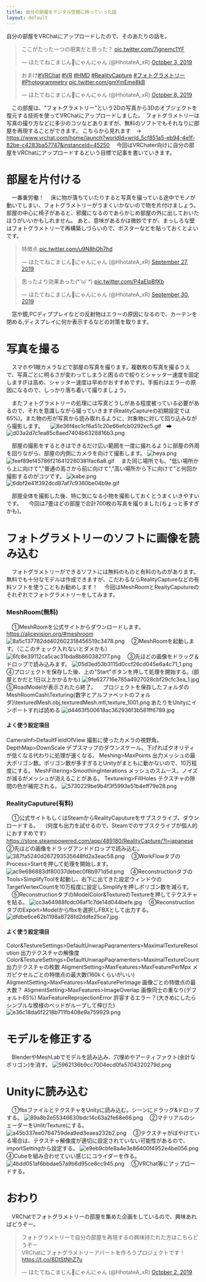 ```yaml
---
title: 自分の部屋をデジタル空間に持っていった話
layout: default
---
```


自分の部屋をVRChatにアップロードしたので、そのあたりの話を。

<blockquote class="twitter-tweet"><p lang="ja" dir="ltr">ここがたった一つの現実だと思った？ <a href="https://t.co/7ignemc1YF">pic.twitter.com/7ignemc1YF</a></p>&mdash; ほたてねこまじん🐾にゃんにゃん (@HhotateA_xR) <a href="https://twitter.com/HhotateA_xR/status/1179635312034643975?ref_src=twsrc%5Etfw">October 3, 2019</a></blockquote> <script async src="https://platform.twitter.com/widgets.js" charset="utf-8"></script>

<blockquote class="twitter-tweet"><p lang="ja" dir="ltr">おまけ<a href="https://twitter.com/hashtag/VRChat?src=hash&amp;ref_src=twsrc%5Etfw">#VRChat</a> <a href="https://twitter.com/hashtag/VR?src=hash&amp;ref_src=twsrc%5Etfw">#VR</a> <a href="https://twitter.com/hashtag/HMD?src=hash&amp;ref_src=twsrc%5Etfw">#HMD</a> <a href="https://twitter.com/hashtag/RealityCapture?src=hash&amp;ref_src=twsrc%5Etfw">#RealityCapture</a> <a href="https://twitter.com/hashtag/%E3%83%95%E3%82%A9%E3%83%88%E3%82%B0%E3%83%A9%E3%83%A1%E3%83%88%E3%83%AA%E3%83%BC?src=hash&amp;ref_src=twsrc%5Etfw">#フォトグラメトリー</a><a href="https://twitter.com/hashtag/Photogrammetry?src=hash&amp;ref_src=twsrc%5Etfw">#Photogrammetry</a> <a href="https://t.co/gmYmEme8kB">pic.twitter.com/gmYmEme8kB</a></p>&mdash; ほたてねこまじん🐾にゃんにゃん (@HhotateA_xR) <a href="https://twitter.com/HhotateA_xR/status/1181491331270467584?ref_src=twsrc%5Etfw">October 8, 2019</a></blockquote> <script async src="https://platform.twitter.com/widgets.js" charset="utf-8"></script>

　この部屋は、"フォトグラメトリー"という2Dの写真から3Dのオブジェクトを復元する技術を使ってVRChatにアップロードしました。　フォトグラメトリーは写真の撮り方などに多少のコツなどありますが、無料のソフトでもそれなりに部屋を再現することができます。
こちらから見れます　→ https://www.vrchat.com/home/launch?worldId=wrld_5cf851a5-eb94-4e1f-82be-c4283ba57747&instanceId=45250
　今回はVRChater向けに自分の部屋をVRChatにアップロードするという目標で記事を書いていきます。

# 部屋を片付ける
　一番重労働！
　床に物が落ちていたりすると写真を撮っている途中でモノが動いてしまい、フォトグラメトリーがうまくいかないので物を片付けましょう。部屋の中心に椅子があると、邪魔になるのであらかじめ部屋の外に出しておいたほうがいいかもしれません。
あと、意味があるかは微妙ですが、まっしろな壁はフォトグラメトリーで再構築しづらいので、ポスターなどを貼っておくとよいです。

<blockquote class="twitter-tweet"><p lang="ja" dir="ltr">特徴点 <a href="https://t.co/u9N8hOh7hd">pic.twitter.com/u9N8hOh7hd</a></p>&mdash; ほたてねこまじん🐾にゃんにゃん (@HhotateA_xR) <a href="https://twitter.com/HhotateA_xR/status/1177533782347276289?ref_src=twsrc%5Etfw">September 27, 2019</a></blockquote> <script async src="https://platform.twitter.com/widgets.js" charset="utf-8"></script>

<blockquote class="twitter-tweet"><p lang="ja" dir="ltr">思ったより効果あった(*‘ω‘ *) <a href="https://t.co/P4aElpBfXb">pic.twitter.com/P4aElpBfXb</a></p>&mdash; ほたてねこまじん🐾にゃんにゃん (@HhotateA_xR) <a href="https://twitter.com/HhotateA_xR/status/1178531045903237120?ref_src=twsrc%5Etfw">September 30, 2019</a></blockquote> <script async src="https://platform.twitter.com/widgets.js" charset="utf-8"></script>

　窓や鏡,PCディププレイなどの反射物はエラーの原因になるので、カーテンを閉める,ディスプレイに何か表示するなどの対策を取ります。

# 写真を撮る
　スマホや1眼カメラなどで部屋の写真を撮ります。複数枚の写真を撮るうえで、写真ごとに明るさが変わってしまうと困るので絞りとシャッター速度を固定します(Fは高め、シャッター速度は早めがおすすめです)。手振れはエラーの原因になるので、しっかり落ち着いて撮りましょう。

　またフォトグラメトリーの処理には写真どうしがある程度被っている必要があるので、それを意識しながら撮っていきます(RealityCaptureの初期設定では65%)。また物の形が写真から読み取れるように、対象物に対して回り込みながら撮影します。
　![8e36f4ec1cf6a51c20e66efcb0292ec5.gif](https://qiita-image-store.s3.ap-northeast-1.amazonaws.com/0/392903/876a6350-1b0d-8813-30ed-1eb33f0a4d1f.gif)　➡　![d03a2d7c1ea85c8aed7404b6328816b3.png](https://qiita-image-store.s3.ap-northeast-1.amazonaws.com/0/392903/933d5721-2c27-6caa-e305-6c55ae951b8b.png)

　部屋の撮影をするときはできるだけ広い範囲を一度に撮れるように部屋の外周を回りながら、部屋の内側にカメラを向けて撮影します。
![heya.png](https://qiita-image-store.s3.ap-northeast-1.amazonaws.com/0/392903/428a3a06-7f85-c37a-d977-f2b71ca192c2.png)　![feef89ef45786f216412260381fac6a8.gif](https://qiita-image-store.s3.ap-northeast-1.amazonaws.com/0/392903/a1d4e46f-52b3-86de-2fcc-f0d3350b9066.gif)
　また同じ場所でも、"低い場所から上に向けて","普通の高さから前に向けて","高い場所から下に向けて"と何回か撮影するのがコツです。
![kabe.png](https://qiita-image-store.s3.ap-northeast-1.amazonaws.com/0/392903/e943e250-f272-6e3f-5b3f-0450608f4da9.png)　![6dbf2e41f392dcd87af7c9360be04b9e.gif](https://qiita-image-store.s3.ap-northeast-1.amazonaws.com/0/392903/df7b26bb-225e-19ed-800f-8c6f42aeb56e.gif)

　部屋全体を撮影した後、特に気になる小物を撮影しておくとうまくいきやすいです。
　今回は7畳ほどの部屋で合計700枚の写真を撮りました(ちょっと多すぎかも)。

# フォトグラメトリーのソフトに画像を読み込む
　フォトグラメトリーができるソフトには無料のものと有料のものがあります。無料でも十分なモデルは作成できますが、こだわるならRealityCaptureなどの有料ソフトを使うこともお勧めします！
　今回はMeshRoomとReaityCaputureのそれぞれでフォトグラメトリーをしてみます。

### MeshRoom(無料)
　①MeshRoomを公式サイトからダウンロードします。
https://alicevision.org/#meshroom
![8a5c137782dd402602318456519c3478.png](https://qiita-image-store.s3.ap-northeast-1.amazonaws.com/0/392903/fa67a43e-f773-84bf-8946-7bea32ae2236.png)
　②MeshRoomを起動します。（ここのチェック入れないとダメかも）
![6fc8e39112ca5cac31bda8b860382177.png](https://qiita-image-store.s3.ap-northeast-1.amazonaws.com/0/392903/4d6a5879-3686-b3b9-824c-0ebe2f773a12.png)
　③先ほどの画像をドラッグ＆ドロップで読み込みます。
![05d3ed53b3115d0ccf26cd045e6a4c71_1.png](https://qiita-image-store.s3.ap-northeast-1.amazonaws.com/0/392903/f9fb1d83-8f84-825c-c484-8900ef2bf4b3.png)
　④プロジェクトを保存した後、上の"Start"ボタンを押して処理を開始する。(部屋とかだと1日以上かかるかも)
![9fe627716e785a4927028cbf29cfc3ea_1.jpg](https://qiita-image-store.s3.ap-northeast-1.amazonaws.com/0/392903/7240238d-5d22-06a4-75d9-ec0e650243f7.jpeg)
　⑤RoadModelが表示されたら終了。
　プロジェクトを保存したフォルダの MeshRoomCash\Texturing{数字とアルファベットのフォルダ}\texturedMesh.obj,texturedMesh.mtl,texture_1001.png
あたりをUnityにインポートすれば読める
![d4463f500618ac362936f3b581ff6789.jpg](https://qiita-image-store.s3.ap-northeast-1.amazonaws.com/0/392903/59d4fa72-8bed-2ef9-d77d-b10184ee0d3b.jpeg)

#### よく使う設定項目
CameraInf>DefaultFieldOfView 撮影に使ったカメラの視野角。
DepthMap>DownScale デプスマップのダウンスケール。下げればクオリティが低くなる代わりに処理が速くなる。
Meshing>MaxPoints 出力メッシュの最大ポリゴン数。ポリゴン数が多すぎるとUnityがまともに動かないので、10万程度にする。
MeshFiltering>SmoothingInterations メッシュのスムース。ノイズが減るがメッシュが消えることがある。
Textureing>FillHoles テクスチャの隙間の色が補完される。
![5730229be9b4f3f5993e51b4eff79e28.png](https://qiita-image-store.s3.ap-northeast-1.amazonaws.com/0/392903/eb4fd137-887a-92b0-e4e0-1655035bd147.png)

### RealityCaputure(有料)
　①公式サイトもしくはSteamからRealityCaputureをサブスクライブ、ダウンロードする。
　(何度も出力を試せるので、Steamでのサブスクライブが個人的におすすめです)
https://store.steampowered.com/app/489180/RealityCapture/?l=japanese
　②先ほどの画像をドラッグアンドドロップで読み込む。
![387fa5240d267293535648fd2a3eac58.png](https://qiita-image-store.s3.ap-northeast-1.amazonaws.com/0/392903/078b2085-9bff-e680-0466-ab91240311d7.png)
　③WorkFlowタブのProcess>Startを押して処理を開始します。
![ac9e686883df80037debec0f8b971d5d.png](https://qiita-image-store.s3.ap-northeast-1.amazonaws.com/0/392903/72450e2e-8270-3455-3be1-4c1f8b7593e2.png)
　④ReconstructionタブのTools>SimplifyToolを起動し、右下に出てきた設定ウィンドウのTargetVertexCountを10万程度に設定しSimplifyを押しポリゴン数を減らす。
　⑤ReconstructionタブのModelColor&TextureのTextureを押してテクスチャを貼る。
![cc3a64988fcdc06af1c7de14d044befe.jpg](https://qiita-image-store.s3.ap-northeast-1.amazonaws.com/0/392903/aade8163-4c18-327c-9907-056d91eb8be5.jpeg)
　⑥ReconstructionタブのExport>Modelからfbxを選択しFBXとして出力する。
![dfdbe6ce62b1198a8728fd2ddfe25ce7.jpg](https://qiita-image-store.s3.ap-northeast-1.amazonaws.com/0/392903/6dfb0031-31be-a6cd-bdba-53e08c476642.jpeg)


#### よく使う設定項目
Color&TestureSettings>DefaultUnwrapPaqramenters>MaximalTextureResolution 出力テクスチャの解像度
Color&TestureSettings>DefaultUnwrapPaqramenters>MaximalTextureCount 出力テクスチャの枚数
AligmentSetting>MaxFeatures>MaxFeaturePerMpx メガピクセルごとの特徴点の最大数(160kくらいがいい)
AligmentSetting>MaxFeatures>MaxFeaturePerImage 画像ごとの特徴点の最大数？
AligmentSetting>MaxFeatures>ImageOverlap 画像同士の重なり(デフォルト65%)
MaxFeatureReprojectionError 許容するエラー？(大きめにしたらシンプルな模様のベッドがループして伸びた)
![e36c18da6f2218b711fb408e9a759929.png](https://qiita-image-store.s3.ap-northeast-1.amazonaws.com/0/392903/d393ff8a-d2b8-8f7d-6b1a-b0ecea571490.png)


# モデルを修正する
　BlenderやMeshLabでモデルを読み込み、穴埋めやアーティファクト(余計なポリゴン)を消す。
![5962136b9cc7004ecd0fa5704320279d.png](https://qiita-image-store.s3.ap-northeast-1.amazonaws.com/0/392903/90c36fe8-93f3-19b7-88aa-12a6ff555d20.png)

# Unityに読み込む
　①fbxファイルとテクスチャをUnityに読み込む。シーンにドラッグ&ドロップする。
![89a8b2e55346630bdc14c63a2fe68e66.png](https://qiita-image-store.s3.ap-northeast-1.amazonaws.com/0/392903/6055d717-6025-755b-e7bc-9aa1c8971d42.png)
　②マテリアルのシェーダーをUnlit/Textureにする。
![a45b337ee0764759dea9ed3eaea232b2.png](https://qiita-image-store.s3.ap-northeast-1.amazonaws.com/0/392903/f5129bf8-65a5-c7e3-34f5-54d5875d3f69.png)
　③テクスチャがぼやけている場合は、テクスチャ解像度が適切に設定されていない可能性があるので、importSettingから設定する。
![e9eb9cbfe8a4e3e86400f4952e4be056.png](https://qiita-image-store.s3.ap-northeast-1.amazonaws.com/0/392903/616baf7b-5242-c456-b3cc-8da786e3e051.png)
　④Cubeを組み合わせていい感じにコライダーを作る。
![4bdd051af6bbdae57a9b6d95ce8cc945.png](https://qiita-image-store.s3.ap-northeast-1.amazonaws.com/0/392903/add25182-df61-706d-0749-94c27b304ff4.png)
　⑤VRChat等にアップロードする。


# おわり
　VRChatでフォトグラメトリーの部屋を集めた企画をしているので、興味あればどうぞー。
<blockquote class="twitter-tweet"><p lang="ja" dir="ltr">フォトグラメトリーで自分の部屋を再現するの興味持たれた方はこちらどうぞー<br>VRChatにフォトグラメトリーアパートを作ろうプロジェクトです！<a href="https://t.co/8DtStNhZ7u">https://t.co/8DtStNhZ7u</a></p>&mdash; ほたてねこまじん🐾にゃんにゃん (@HhotateA_xR) <a href="https://twitter.com/HhotateA_xR/status/1179293546492223488?ref_src=twsrc%5Etfw">October 2, 2019</a></blockquote> <script async src="https://platform.twitter.com/widgets.js" charset="utf-8"></script>


